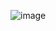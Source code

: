 ![image](https://user-images.githubusercontent.com/6858921/142689670-e259223f-3840-4c0c-a649-45e06bfd2089.png)
